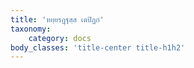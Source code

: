```yaml
---
title: 'ทยฺยรฏฺฐสฺส เตปิฏกํ'
taxonomy:
    category: docs
body_classes: 'title-center title-h1h2'
---
```


